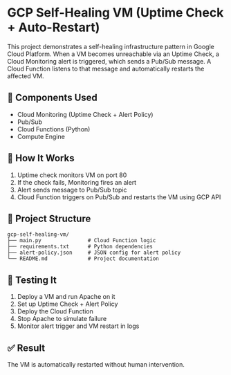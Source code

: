 # GCP Self-Healing VM (Uptime Check + Auto-Restart)

This project demonstrates a self-healing infrastructure pattern in Google Cloud Platform. When a VM becomes unreachable via an Uptime Check, a Cloud Monitoring alert is triggered, which sends a Pub/Sub message. A Cloud Function listens to that message and automatically restarts the affected VM.

## 🔧 Components Used
- Cloud Monitoring (Uptime Check + Alert Policy)
- Pub/Sub
- Cloud Functions (Python)
- Compute Engine

## 🚀 How It Works
1. Uptime check monitors VM on port 80
2. If the check fails, Monitoring fires an alert
3. Alert sends message to Pub/Sub topic
4. Cloud Function triggers on Pub/Sub and restarts the VM using GCP API

## 📂 Project Structure
```
gcp-self-healing-vm/
├── main.py               # Cloud Function logic
├── requirements.txt      # Python dependencies
├── alert-policy.json     # JSON config for alert policy
└── README.md             # Project documentation
```

## 🧪 Testing It
1. Deploy a VM and run Apache on it
2. Set up Uptime Check + Alert Policy
3. Deploy the Cloud Function
4. Stop Apache to simulate failure
5. Monitor alert trigger and VM restart in logs

## ✅ Result
The VM is automatically restarted without human intervention.
